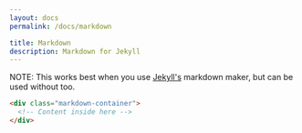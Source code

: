 ```yaml
---
layout: docs
permalink: /docs/markdown

title: Markdown
description: Markdown for Jekyll
---
```


NOTE: This works best when you use [Jekyll's](https://jekyllrb.com/) markdown maker, but can be used without too.
```html
<div class="markdown-container">
  <!-- Content inside here -->
</div>
```
